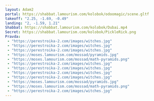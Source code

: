 ```yaml
---
layout: Adam2
portal: https://shabbat.lamourism.com/kolobok/odoomagic/scene.gltf
takeoff: "2.25, -1.69, -0.49"
landing: "2, -1.59, 1.21"
Shabbat: https://shabbat.lamourism.com/kolobok/Dubai.mp4
Secret: https://shabbat.lamourism.com/kolobok/PickleRick.png
Pravda:
 - "https://perestroika-2.com/images/witches.jpg"
 - "https://perestroika-2.com/images/witches.jpg"
 - "https://perestroika-2.com/images/witches.jpg"
 - "https://moses.lamourism.com/mossad/pyramids.jpg"
 - "https://moses.lamourism.com/mossad/math-pyramids.png"
 - "https://perestroika-2.com/images/witches.jpg"
 - "https://perestroika-2.com/images/witches.jpg"
 - "https://perestroika-2.com/images/witches.jpg"
 - "https://perestroika-2.com/images/witches.jpg"
 - "https://moses.lamourism.com/mossad/pyramids.jpg"
 - "https://moses.lamourism.com/mossad/math-pyramids.png"
 - "https://perestroika-2.com/images/witches.jpg"
---
```


